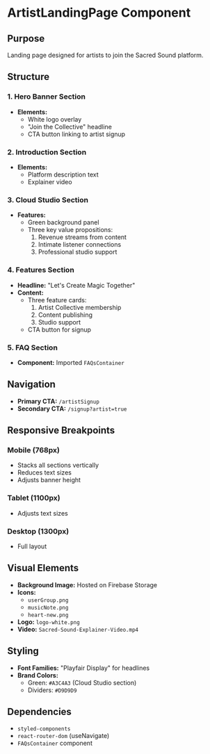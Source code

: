 # ArtistLandingPage Component

## Purpose
Landing page designed for artists to join the Sacred Sound platform.

## Structure

### 1. Hero Banner Section
- **Elements:**
  - White logo overlay
  - "Join the Collective" headline
  - CTA button linking to artist signup

### 2. Introduction Section
- **Elements:**
  - Platform description text
  - Explainer video

### 3. Cloud Studio Section
- **Features:**
  - Green background panel
  - Three key value propositions:
    1. Revenue streams from content
    2. Intimate listener connections
    3. Professional studio support

### 4. Features Section
- **Headline:** "Let's Create Magic Together"
- **Content:**
  - Three feature cards:
    1. Artist Collective membership
    2. Content publishing
    3. Studio support
  - CTA button for signup

### 5. FAQ Section
- **Component:** Imported `FAQsContainer`

## Navigation
- **Primary CTA:** `/artistSignup`
- **Secondary CTA:** `/signup?artist=true`

## Responsive Breakpoints

### Mobile (768px)
- Stacks all sections vertically
- Reduces text sizes
- Adjusts banner height

### Tablet (1100px)
- Adjusts text sizes

### Desktop (1300px)
- Full layout

## Visual Elements
- **Background Image:** Hosted on Firebase Storage
- **Icons:**
  - `userGroup.png`
  - `musicNote.png`
  - `heart-new.png`
- **Logo:** `logo-white.png`
- **Video:** `Sacred-Sound-Explainer-Video.mp4`

## Styling
- **Font Families:** "Playfair Display" for headlines
- **Brand Colors:**
  - Green: `#A3C4A3` (Cloud Studio section)
  - Dividers: `#D9D9D9`

## Dependencies
- `styled-components`
- `react-router-dom` (useNavigate)
- `FAQsContainer` component
